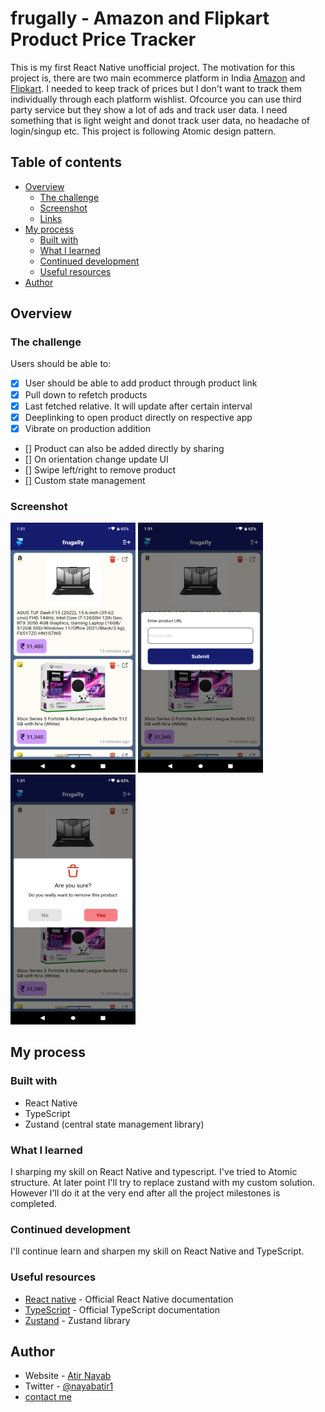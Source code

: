 # frugally - Amazon and Flipkart Product Price Tracker

This is my first React Native unofficial project. The motivation for this project is, there are two main ecommerce platform in India [Amazon](https://amazon.in) and [Flipkart](https://www.flipkart.com). I needed to keep track of prices but I don't want to track them individually through each platform wishlist. Ofcource you can use third party service but they show a lot of ads and track user data. I need something that is light weight and donot track user data, no headache of login/singup etc. This project is following Atomic design pattern.

## Table of contents

- [Overview](#overview)
  - [The challenge](#the-challenge)
  - [Screenshot](#screenshot)
  - [Links](#links)
- [My process](#my-process)
  - [Built with](#built-with)
  - [What I learned](#what-i-learned)
  - [Continued development](#continued-development)
  - [Useful resources](#useful-resources)
- [Author](#author)

## Overview

### The challenge

Users should be able to:

- [x] User should be able to add product through product link
- [x] Pull down to refetch products
- [x] Last fetched relative. It will update after certain interval
- [x] Deeplinking to open product directly on respective app
- [x] Vibrate on production addition
- [] Product can also be added directly by sharing
- [] On orientation change update UI
- [] Swipe left/right to remove product
- [] Custom state management

### Screenshot

<img src="./images/1.png" width="200" height="400">
<img src="./images/2.png" width="200" height="400">
<img src="./images/3.png" width="200" height="400">

## My process

### Built with

- React Native
- TypeScript
- Zustand (central state management library)

### What I learned

I sharping my skill on React Native and typescript. I've tried to Atomic structure. At later point I'll try to replace zustand with my custom solution. However I'll do it at the very end after all the project milestones is completed.

### Continued development

I'll continue learn and sharpen my skill on React Native and TypeScript.

### Useful resources

- [React native](https://reactnative.dev/) - Official React Native documentation
- [TypeScript](https://www.typescriptlang.org/) - Official TypeScript documentation
- [Zustand](https://www.npmjs.com/package/zustand) - Zustand library

## Author

- Website - [Atir Nayab](https://github.com/nayabatir1)
- Twitter - [@nayabatir1](https://twitter.com/nayabatir1)
- <a href="mailto:nayabatir1@gmail.com">contact me</a>
